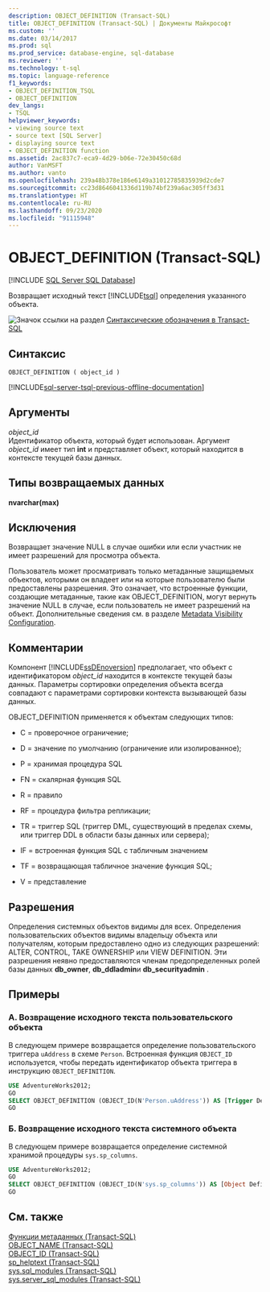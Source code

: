 ```yaml
---
description: OBJECT_DEFINITION (Transact-SQL)
title: OBJECT_DEFINITION (Transact-SQL) | Документы Майкрософт
ms.custom: ''
ms.date: 03/14/2017
ms.prod: sql
ms.prod_service: database-engine, sql-database
ms.reviewer: ''
ms.technology: t-sql
ms.topic: language-reference
f1_keywords:
- OBJECT_DEFINITION_TSQL
- OBJECT_DEFINITION
dev_langs:
- TSQL
helpviewer_keywords:
- viewing source text
- source text [SQL Server]
- displaying source text
- OBJECT_DEFINITION function
ms.assetid: 2ac837c7-eca9-4d29-b06e-72e30450c68d
author: VanMSFT
ms.author: vanto
ms.openlocfilehash: 239a48b378e186e6149a31012785835939d2cde7
ms.sourcegitcommit: cc23d8646041336d119b74bf239a6ac305ff3d31
ms.translationtype: HT
ms.contentlocale: ru-RU
ms.lasthandoff: 09/23/2020
ms.locfileid: "91115948"
---
```

# <a name="object_definition-transact-sql"></a>OBJECT_DEFINITION (Transact-SQL)
[!INCLUDE [SQL Server SQL Database](../../includes/applies-to-version/sql-asdb.md)]

  Возвращает исходный текст [!INCLUDE[tsql](../../includes/tsql-md.md)] определения указанного объекта.  
  
 ![Значок ссылки на раздел](../../database-engine/configure-windows/media/topic-link.gif "Значок ссылки на раздел") [Синтаксические обозначения в Transact-SQL](../../t-sql/language-elements/transact-sql-syntax-conventions-transact-sql.md)  
  
## <a name="syntax"></a>Синтаксис  
  
```syntaxsql
OBJECT_DEFINITION ( object_id )  
```  
  
[!INCLUDE[sql-server-tsql-previous-offline-documentation](../../includes/sql-server-tsql-previous-offline-documentation.md)]

## <a name="arguments"></a>Аргументы
 *object_id*  
 Идентификатор объекта, который будет использован. Аргумент *object_id* имеет тип **int** и представляет объект, который находится в контексте текущей базы данных.  
  
## <a name="return-types"></a>Типы возвращаемых данных  
 **nvarchar(max)**  
  
## <a name="exceptions"></a>Исключения  
 Возвращает значение NULL в случае ошибки или если участник не имеет разрешений для просмотра объекта.  
  
 Пользователь может просматривать только метаданные защищаемых объектов, которыми он владеет или на которые пользователю были предоставлены разрешения. Это означает, что встроенные функции, создающие метаданные, такие как OBJECT_DEFINITION, могут вернуть значение NULL в случае, если пользователь не имеет разрешений на объект. Дополнительные сведения см. в разделе [Metadata Visibility Configuration](../../relational-databases/security/metadata-visibility-configuration.md).  
  
## <a name="remarks"></a>Комментарии  
 Компонент [!INCLUDE[ssDEnoversion](../../includes/ssdenoversion-md.md)] предполагает, что объект с идентификатором *object_id* находится в контексте текущей базы данных. Параметры сортировки определения объекта всегда совпадают с параметрами сортировки контекста вызывающей базы данных.  
  
 OBJECT_DEFINITION применяется к объектам следующих типов:  
  
-   C = проверочное ограничение;  
  
-   D = значение по умолчанию (ограничение или изолированное);  
  
-   P = хранимая процедура SQL  
  
-   FN = скалярная функция SQL  
  
-   R = правило  
  
-   RF = процедура фильтра репликации;  
  
-   TR = триггер SQL (триггер DML, существующий в пределах схемы, или триггер DDL в области базы данных или сервера);  
  
-   IF = встроенная функция SQL с табличным значением  
  
-   TF = возвращающая табличное значение функция SQL;  
  
-   V = представление  
  
## <a name="permissions"></a>Разрешения  
 Определения системных объектов видимы для всех. Определения пользовательских объектов видимы владельцу объекта или получателям, которым предоставлено одно из следующих разрешений: ALTER, CONTROL, TAKE OWNERSHIP или VIEW DEFINITION. Эти разрешения неявно предоставляются членам предопределенных ролей базы данных **db_owner**, **db_ddladmin**и **db_securityadmin** .  
  
## <a name="examples"></a>Примеры  
  
### <a name="a-returning-the-source-text-of-a-user-defined-object"></a>A. Возвращение исходного текста пользовательского объекта  
 В следующем примере возвращается определение пользовательского триггера `uAddress` в схеме `Person`. Встроенная функция `OBJECT_ID` используется, чтобы передать идентификатор объекта триггера в инструкцию `OBJECT_DEFINITION`.  
  
```sql  
USE AdventureWorks2012;  
GO  
SELECT OBJECT_DEFINITION (OBJECT_ID(N'Person.uAddress')) AS [Trigger Definition];   
GO  
```  
  
### <a name="b-returning-the-source-text-of-a-system-object"></a>Б. Возвращение исходного текста системного объекта  
 В следующем примере возвращается определение системной хранимой процедуры `sys.sp_columns`.  
  
```sql  
USE AdventureWorks2012;  
GO  
SELECT OBJECT_DEFINITION (OBJECT_ID(N'sys.sp_columns')) AS [Object Definition];  
GO  
```  
  
## <a name="see-also"></a>См. также  
 [Функции метаданных (Transact-SQL)](../../t-sql/functions/metadata-functions-transact-sql.md)   
 [OBJECT_NAME (Transact-SQL)](../../t-sql/functions/object-name-transact-sql.md)   
 [OBJECT_ID (Transact-SQL)](../../t-sql/functions/object-id-transact-sql.md)   
 [sp_helptext (Transact-SQL)](../../relational-databases/system-stored-procedures/sp-helptext-transact-sql.md)   
 [sys.sql_modules (Transact-SQL)](../../relational-databases/system-catalog-views/sys-sql-modules-transact-sql.md)   
 [sys.server_sql_modules (Transact-SQL)](../../relational-databases/system-catalog-views/sys-server-sql-modules-transact-sql.md)  
  
  
